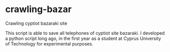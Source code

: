 # crawling-bazar
Crawling cyptiot bazaraki site

This script is able to save all telephones of cyptiot site bazaraki. 
I developed a python script long ago, in the first year as a student at Cyprus University of Technology for experimental purposes.
